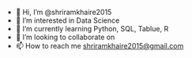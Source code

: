 - 👋 Hi, I’m @shriramkhaire2015
- 👀 I’m interested in Data Science
- 🌱 I’m currently learning Python, SQL, Tablue, R
- 💞️ I’m looking to collaborate on 
- 📫 How to reach me shriramkhaire2015@gmail.com

<!---
shriramkhaire2015/shriramkhaire2015 is a ✨ special ✨ repository because its `README.md` (this file) appears on your GitHub profile.
You can click the Preview link to take a look at your changes.
--->
